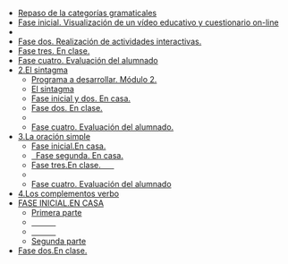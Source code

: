   * [Repaso de la categorías gramaticales](repaso_de_la_categorias_gramaticales.md)
  * [Fase inicial. Visualización de un vídeo educativo y cuestionario on-line](fase_inicialvisualizaci_on_de_un_video_educativo_y.md)
  * [](.5.md)
  * [Fase dos. Realización de actividades interactivas.](fase_dos_realizacion_de_actividades_interactivas.md)
  * [Fase tres. En clase.](fase_tres_en_clase.md)
  * [Fase cuatro. Evaluación del alumnado](fase_cuatro_evaluacion_del_alumnado.md)
* [2.El sintagma](2el_sintagma/README.md)
  * [Programa a desarrollar. Módulo 2.](2el_sintagma/programa_a_desarrollar_modulo_2.md)
  * [El sintagma](2el_sintagma/el_sintagma.md)
  * [Fase inicial y dos. En casa.](2el_sintagma/fase_inicial_y_dos_en_casa.md)
  * [Fase dos. En clase.](2el_sintagma/fase_dos_en_clase.md)
  * [](2el_sintagma/.md)
  * [Fase cuatro. Evaluación del alumnado.](2el_sintagma/fase_cuatro_evaluacion_del_alumnado.md)
* [3.La oración simple](3la_oracion_simple/README.md)
  * [Fase inicial.En casa.](3la_oracion_simple/fase_inicialen_casa.md)
  * [  Fase segunda. En casa.](3la_oracion_simple/fase_segunda__en_casa.md)
  * [Fase tres.En clase.       ](3la_oracion_simple/fase_tresen_clase.md)
  * [](3la_oracion_simple/.md)
  * [Fase cuatro. Evaluación del alumnado](3la_oracion_simple/fase_cuatro_evaluacion_del_alumnado.md)
* [4.Los complementos verbo](4los_complementos_verbo.md)
* [FASE INICIAL.EN CASA](fase_inicialen_casa/README.md)
  * [Primera parte](fase_inicialen_casa/primera_parte.md)
  * [           ](fase_inicialen_casa/.md)
  * [            ](fase_inicialen_casa/.3.md)
  * [Segunda parte](fase_inicialen_casa/segunda_parte.md)
* [Fase dos.En clase.](fase_dosen_clase.md)
